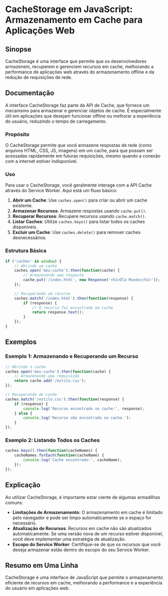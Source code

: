 <!--
Meta Description: # CacheStorage em JavaScript: Armazenamento em Cache para Aplicações Web ## Sinopse CacheStorage é uma interface que permite que os desenvolvedores ar...
Meta Keywords: cache, caches, que, recursos, cachestorage
-->

# CacheStorage em JavaScript: Armazenamento em Cache para Aplicações Web

## Sinopse
CacheStorage é uma interface que permite que os desenvolvedores armazenem, recuperem e gerenciem recursos em cache, melhorando a performance de aplicações web através do armazenamento offline e da redução de requisições de rede.

## Documentação
A interface CacheStorage faz parte da API de Cache, que fornece um mecanismo para armazenar e gerenciar objetos de cache. É especialmente útil em aplicações que desejam funcionar offline ou melhorar a experiência do usuário, reduzindo o tempo de carregamento.

### Propósito
O CacheStorage permite que você armazene respostas de rede (como arquivos HTML, CSS, JS, imagens) em um cache, para que possam ser acessadas rapidamente em futuras requisições, mesmo quando a conexão com a internet estiver indisponível.

### Uso
Para usar o CacheStorage, você geralmente interage com a API Cache através do Service Worker. Aqui está um fluxo básico:

1. **Abrir um Cache**: Use `caches.open()` para criar ou abrir um cache existente.
2. **Armazenar Recursos**: Armazene respostas usando `cache.put()`.
3. **Recuperar Recursos**: Recupere recursos usando `cache.match()`.
4. **Listar Caches**: Utilize `caches.keys()` para listar todos os caches disponíveis.
5. **Excluir um Cache**: Use `caches.delete()` para remover caches desnecessários.

### Estrutura Básica
```javascript
if ('caches' in window) {
    // Abrindo um cache
    caches.open('meu-cache').then(function(cache) {
        // Armazenando uma resposta
        cache.put('/index.html', new Response('<h1>Olá Mundo</h1>'));
    });

    // Recuperando um recurso
    caches.match('/index.html').then(function(response) {
        if (response) {
            // O recurso foi encontrado em cache
            return response.text();
        }
    });
}
```

## Exemplos

### Exemplo 1: Armazenando e Recuperando um Recurso
```javascript
// Abrindo o cache
caches.open('meu-cache').then(function(cache) {
    // Armazenando uma requisição
    return cache.add('/estilo.css');
});

// Recuperando do cache
caches.match('/estilo.css').then(function(response) {
    if (response) {
        console.log('Recurso encontrado no cache:', response);
    } else {
        console.log('Recurso não encontrado no cache.');
    }
});
```

### Exemplo 2: Listando Todos os Caches
```javascript
caches.keys().then(function(cacheNames) {
    cacheNames.forEach(function(cacheName) {
        console.log('Cache encontrado:', cacheName);
    });
});
```

## Explicação
Ao utilizar CacheStorage, é importante estar ciente de algumas armadilhas comuns:

- **Limitações de Armazenamento**: O armazenamento em cache é limitado pelo navegador e pode ser limpo automaticamente se o espaço for necessário.
- **Atualização de Recursos**: Recursos em cache não são atualizados automaticamente. Se uma versão nova de um recurso estiver disponível, você deve implementar uma estratégia de atualização.
- **Escopo do Service Worker**: Certifique-se de que os recursos que você deseja armazenar estão dentro do escopo do seu Service Worker.

## Resumo em Uma Linha
CacheStorage é uma interface de JavaScript que permite o armazenamento eficiente de recursos em cache, melhorando a performance e a experiência do usuário em aplicações web.